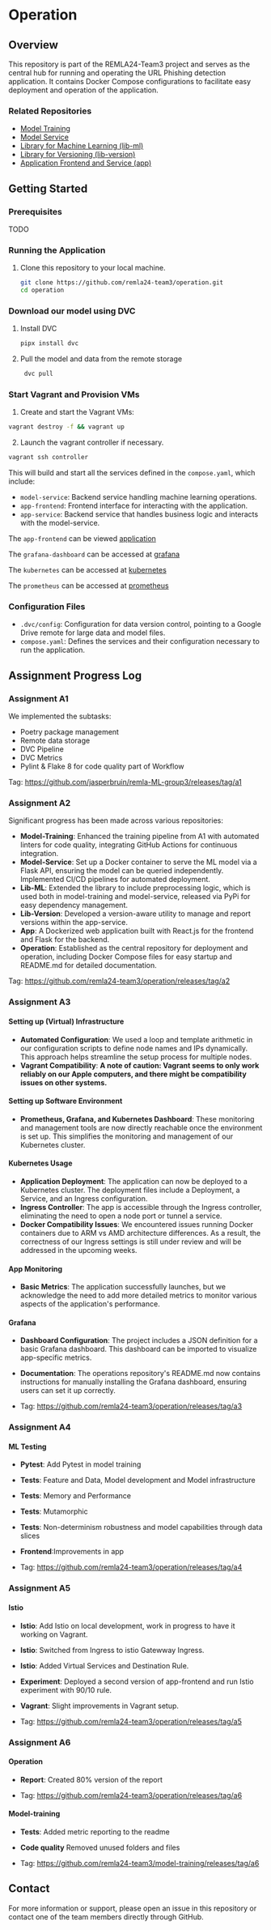 # Operation

## Overview

This repository is part of the REMLA24-Team3 project and serves as the central hub for running and operating the URL Phishing detection application. 
It contains Docker Compose configurations to facilitate easy deployment and operation of the application.

### Related Repositories

- [Model Training](https://github.com/remla24-team3/model-training)
- [Model Service](https://github.com/remla24-team3/model-service)
- [Library for Machine Learning (lib-ml)](https://github.com/remla24-team3/lib-ml)
- [Library for Versioning (lib-version)](https://github.com/remla24-team3/lib-version)
- [Application Frontend and Service (app)](https://github.com/remla24-team3/app)

## Getting Started

### Prerequisites

TODO

### Running the Application

1. Clone this repository to your local machine.
   ```bash
   git clone https://github.com/remla24-team3/operation.git
   cd operation
   ```

### Download our model using DVC

1. Install DVC
   ```bash
   pipx install dvc
   ```
   
2. Pull the model and data from the remote storage
   ```bash
    dvc pull
    ```

### Start Vagrant and Provision VMs

1. Create and start the Vagrant VMs:
 ```sh
 vagrant destroy -f && vagrant up
 ```

2. Launch the vagrant controller if necessary.
 ```sh
vagrant ssh controller
 ```

This will build and start all the services defined in the `compose.yaml`, which include:

- `model-service`: Backend service handling machine learning operations.
- `app-frontend`: Frontend interface for interacting with the application.
- `app-service`: Backend service that handles business logic and interacts with the model-service.

The `app-frontend` can be viewed [application](http://192.168.56.2)

The `grafana-dashboard` can be accessed at [grafana](http://192.168.56.2/grafana)

The `kubernetes` can be accessed at [kubernetes](http://192.168.56.2/dashboard)

The `prometheus` can be accessed at [prometheus](http://192.168.56.2/prometheus/)

### Configuration Files

- `.dvc/config`: Configuration for data version control, pointing to a Google Drive remote for large data and model files.
- `compose.yaml`: Defines the services and their configuration necessary to run the application.

## Assignment Progress Log

### Assignment A1
We implemented the subtasks: 
- Poetry package management
- Remote data storage
- DVC Pipeline
- DVC Metrics
- Pylint & Flake 8 for code quality part of Workflow

Tag: https://github.com/jasperbruin/remla-ML-group3/releases/tag/a1

### Assignment A2

Significant progress has been made across various repositories:

- **Model-Training**: Enhanced the training pipeline from A1 with automated linters for code quality, integrating GitHub Actions for continuous integration.
- **Model-Service**: Set up a Docker container to serve the ML model via a Flask API, ensuring the model can be queried independently. Implemented CI/CD pipelines for automated deployment.
- **Lib-ML**: Extended the library to include preprocessing logic, which is used both in model-training and model-service, released via PyPi for easy dependency management.
- **Lib-Version**: Developed a version-aware utility to manage and report versions within the app-service.
- **App**: A Dockerized web application built with React.js for the frontend and Flask for the backend.
- **Operation**: Established as the central repository for deployment and operation, including Docker Compose files for easy startup and README.md for detailed documentation.

Tag: https://github.com/remla24-team3/operation/releases/tag/a2 

### Assignment A3

#### Setting up (Virtual) Infrastructure
- **Automated Configuration**: We used a loop and template arithmetic in our configuration scripts to define node names and IPs dynamically. This approach helps streamline the setup process for multiple nodes.
- **Vagrant Compatibility**: **A note of caution: Vagrant seems to only work reliably on our Apple computers, and there might be compatibility issues on other systems.**

#### Setting up Software Environment
- **Prometheus, Grafana, and Kubernetes Dashboard**: These monitoring and management tools are now directly reachable once the environment is set up. This simplifies the monitoring and management of our Kubernetes cluster.

#### Kubernetes Usage
- **Application Deployment**: The application can now be deployed to a Kubernetes cluster. The deployment files include a Deployment, a Service, and an Ingress configuration.
- **Ingress Controller**: The app is accessible through the Ingress controller, eliminating the need to open a node port or tunnel a service.
- **Docker Compatibility Issues**: We encountered issues running Docker containers due to ARM vs AMD architecture differences. As a result, the correctness of our Ingress settings is still under review and will be addressed in the upcoming weeks.

#### App Monitoring
- **Basic Metrics**: The application successfully launches, but we acknowledge the need to add more detailed metrics to monitor various aspects of the application's performance.

#### Grafana
- **Dashboard Configuration**: The project includes a JSON definition for a basic Grafana dashboard. This dashboard can be imported to visualize app-specific metrics.
- **Documentation**: The operations repository's README.md now contains instructions for manually installing the Grafana dashboard, ensuring users can set it up correctly.

- Tag: https://github.com/remla24-team3/operation/releases/tag/a3

### Assignment A4

#### ML Testing

- **Pytest**: Add Pytest in model training
- **Tests**: Feature and Data, Model development and Model infrastructure
- **Tests**: Memory and Performance
- **Tests**: Mutamorphic
- **Tests**: Non-determinism robustness and model capabilities through data slices
- **Frontend**:Improvements in app

- Tag: https://github.com/remla24-team3/operation/releases/tag/a4

### Assignment A5

#### Istio

- **Istio**: Add Istio on local development, work in progress to have it working on Vagrant.
- **Istio**: Switched from Ingress to istio Gatewway Ingress.
- **Istio**: Added Virtual Services and Destination Rule.
- **Experiment**: Deployed a second version of app-frontend and run Istio experiment with 90/10 rule.
- **Vagrant**: Slight improvements in Vagrant setup.

- Tag: https://github.com/remla24-team3/operation/releases/tag/a5

### Assignment A6

#### Operation

- **Report**: Created 80% version of the report

- Tag: https://github.com/remla24-team3/operation/releases/tag/a6

#### Model-training

- **Tests**: Added metric reporting to the readme
- **Code quality** Removed unused folders and files

- Tag: https://github.com/remla24-team3/model-training/releases/tag/a6


## Contact

For more information or support, please open an issue in this repository or contact one of the team members directly through GitHub.